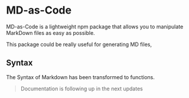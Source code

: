 # MD-as-Code

MD-as-Code is a lightweight npm package that allows you to manipulate MarkDown files as easy as possible.

This package could be really useful for generating MD files, 


## Syntax

The Syntax of Markdown has been transformed to functions. 

> Documentation is following up in the next updates